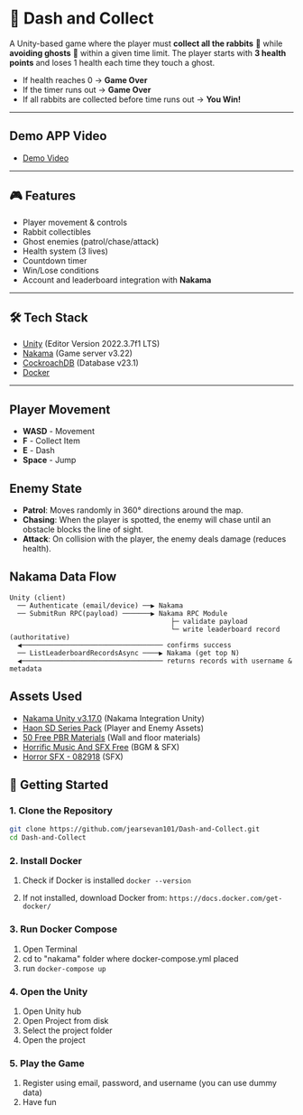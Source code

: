 # 🐇 Dash and Collect

A Unity-based game where the player must **collect all the rabbits** 🐇 while **avoiding ghosts** 👻 within a given time limit. The player starts with **3 health points** and loses 1 health each time they touch a ghost.  
- If health reaches 0 → **Game Over**  
- If the timer runs out → **Game Over**  
- If all rabbits are collected before time runs out → **You Win!**

---
## Demo APP Video
- [Demo Video](https://drive.google.com/file/d/17waOgiOQ4HfRzhfH7gRU1Xf3PUhB9gLl/view?usp=sharing)

---

## 🎮 Features
- Player movement & controls  
- Rabbit collectibles  
- Ghost enemies (patrol/chase/attack)
- Health system (3 lives)  
- Countdown timer  
- Win/Lose conditions  
- Account and leaderboard integration with **Nakama**

---

## 🛠 Tech Stack
- [Unity](https://unity.com/) (Editor Version 2022.3.7f1 LTS)  
- [Nakama](https://heroiclabs.com/nakama/) (Game server v3.22)  
- [CockroachDB](https://www.cockroachlabs.com/) (Database v23.1)  
- [Docker](https://www.docker.com/)  

---

## Player Movement 
- **WASD** - Movement
- **F** - Collect Item 
- **E** - Dash 
- **Space** - Jump

## Enemy State 
- **Patrol**: Moves randomly in 360° directions around the map. 
- **Chasing**: When the player is spotted, the enemy will chase until an obstacle blocks the line of sight.  
- **Attack**: On collision with the player, the enemy deals damage (reduces health).

## Nakama Data Flow
```text
Unity (client)
  ── Authenticate (email/device) ──▶ Nakama
  ── SubmitRun RPC(payload) ───────▶ Nakama RPC Module
                                        ├─ validate payload
                                        └─ write leaderboard record (authoritative)
  ◀─────────────────────────────────── confirms success
  ── ListLeaderboardRecordsAsync ────▶ Nakama (get top N)
  ◀─────────────────────────────────── returns records with username & metadata
```

## Assets Used 
- [Nakama Unity v3.17.0](https://github.com/heroiclabs/nakama-unity) (Nakama Integration Unity)
- [Haon SD Series Pack](https://assetstore.unity.com/packages/3d/characters/creatures/haon-sd-creature-pack-311173) (Player and Enemy Assets)
- [50 Free PBR Materials](https://assetstore.unity.com/packages/2d/textures-materials/50-free-pbr-materials-242760) (Wall and floor materials)
- [Horrific Music And SFX Free](https://assetstore.unity.com/packages/audio/music/orchestral/horrific-music-and-sfx-free-71006) (BGM & SFX)
- [Horror SFX - 082918](https://assetstore.unity.com/packages/audio/sound-fx/horror-sfx-082918-127389) (SFX)

## 🚀 Getting Started

### 1. Clone the Repository
```bash
git clone https://github.com/jearsevan101/Dash-and-Collect.git
cd Dash-and-Collect 
```


### 2. Install Docker
1. Check if Docker is installed
```docker --version```

2. If not installed, download Docker from:
 ```https://docs.docker.com/get-docker/```


### 3. Run Docker Compose
1. Open Terminal 
2. cd to "nakama" folder where docker-compose.yml placed
3. run ```docker-compose up```


### 4. Open the Unity 
1. Open Unity hub 
2. Open Project from disk
3. Select the project folder 
4. Open the project

### 5. Play the Game
1. Register using email, password, and username (you can use dummy data)
2. Have fun


